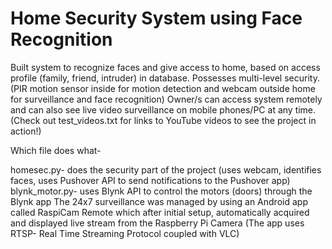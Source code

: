 # Home Security System using Face Recognition
Built system to recognize faces and give access to home, based on access profile (family, friend, intruder) in database.
Possesses multi-level security. (PIR motion sensor inside for motion detection and webcam outside home for surveillance and face recognition)
Owner/s can access system remotely and can also see live video surveillance on mobile phones/PC at any time.
(Check out test_videos.txt for links to YouTube videos to see the project in action!)

Which file does what-

homesec.py- does the security part of the project (uses webcam, identifies faces, uses Pushover API to send notifications to the Pushover app)
blynk_motor.py- uses Blynk API to control the motors (doors) through the Blynk app
The 24x7 surveillance was managed by using an Android app called RaspiCam Remote which after initial setup, automatically acquired and displayed live stream from the Raspberry Pi Camera (The app uses RTSP- Real Time Streaming Protocol coupled with VLC)
